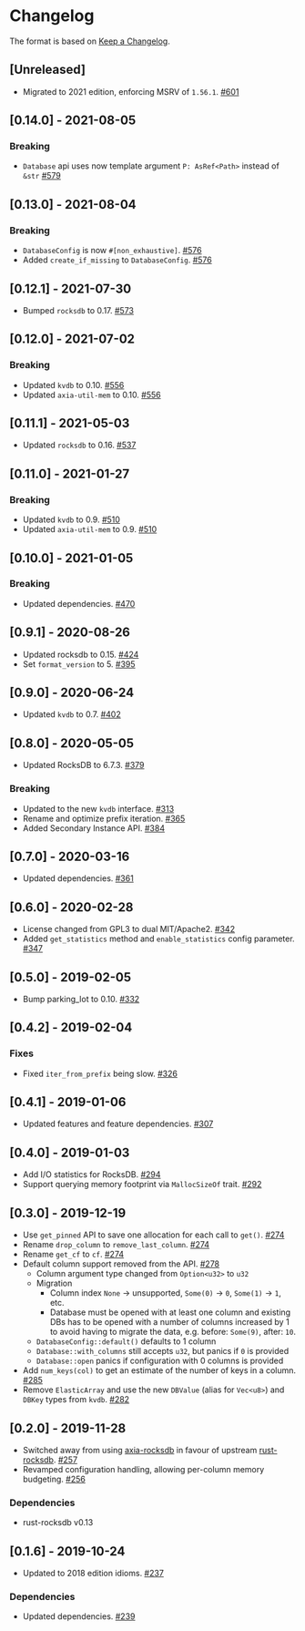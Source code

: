 # Changelog

The format is based on [Keep a Changelog].

[Keep a Changelog]: http://keepachangelog.com/en/1.0.0/

## [Unreleased]
- Migrated to 2021 edition, enforcing MSRV of `1.56.1`. [#601](https://github.com/axia-tech/axia-common/pull/601)

## [0.14.0] - 2021-08-05
### Breaking
- `Database` api uses now template argument `P: AsRef<Path>` instead of `&str` [#579](https://github.com/axia-tech/axia-common/pull/579)

## [0.13.0] - 2021-08-04
### Breaking
- `DatabaseConfig` is now `#[non_exhaustive]`. [#576](https://github.com/axia-tech/axia-common/pull/576)
- Added `create_if_missing` to `DatabaseConfig`. [#576](https://github.com/axia-tech/axia-common/pull/576)

## [0.12.1] - 2021-07-30
- Bumped `rocksdb` to 0.17. [#573](https://github.com/axia-tech/axia-common/pull/573)

## [0.12.0] - 2021-07-02
### Breaking
- Updated `kvdb` to 0.10. [#556](https://github.com/axia-tech/axia-common/pull/556)
- Updated `axia-util-mem` to 0.10. [#556](https://github.com/axia-tech/axia-common/pull/556)

## [0.11.1] - 2021-05-03
- Updated `rocksdb` to 0.16. [#537](https://github.com/axia-tech/axia-common/pull/537)

## [0.11.0] - 2021-01-27
### Breaking
- Updated `kvdb` to 0.9. [#510](https://github.com/axia-tech/axia-common/pull/510)
- Updated `axia-util-mem` to 0.9. [#510](https://github.com/axia-tech/axia-common/pull/510)

## [0.10.0] - 2021-01-05
### Breaking
- Updated dependencies. [#470](https://github.com/axia-tech/axia-common/pull/470)

## [0.9.1] - 2020-08-26
- Updated rocksdb to 0.15. [#424](https://github.com/axia-tech/axia-common/pull/424)
- Set `format_version` to 5. [#395](https://github.com/axia-tech/axia-common/pull/395)

## [0.9.0] - 2020-06-24
- Updated `kvdb` to 0.7. [#402](https://github.com/axia-tech/axia-common/pull/402)

## [0.8.0] - 2020-05-05
- Updated RocksDB to 6.7.3. [#379](https://github.com/axia-tech/axia-common/pull/379)
### Breaking
- Updated to the new `kvdb` interface. [#313](https://github.com/axia-tech/axia-common/pull/313)
- Rename and optimize prefix iteration. [#365](https://github.com/axia-tech/axia-common/pull/365)
- Added Secondary Instance API. [#384](https://github.com/axia-tech/axia-common/pull/384)

## [0.7.0] - 2020-03-16
- Updated dependencies. [#361](https://github.com/axia-tech/axia-common/pull/361)

## [0.6.0] - 2020-02-28
- License changed from GPL3 to dual MIT/Apache2. [#342](https://github.com/axia-tech/axia-common/pull/342)
- Added `get_statistics` method and `enable_statistics` config parameter. [#347](https://github.com/axia-tech/axia-common/pull/347)

## [0.5.0] - 2019-02-05
- Bump parking_lot to 0.10. [#332](https://github.com/axia-tech/axia-common/pull/332)

## [0.4.2] - 2019-02-04
### Fixes
- Fixed `iter_from_prefix` being slow. [#326](https://github.com/axia-tech/axia-common/pull/326)

## [0.4.1] - 2019-01-06
- Updated features and feature dependencies. [#307](https://github.com/axia-tech/axia-common/pull/307)

## [0.4.0] - 2019-01-03
- Add I/O statistics for RocksDB. [#294](https://github.com/axia-tech/axia-common/pull/294)
- Support querying memory footprint via `MallocSizeOf` trait. [#292](https://github.com/axia-tech/axia-common/pull/292)

## [0.3.0] - 2019-12-19
- Use `get_pinned` API to save one allocation for each call to `get()`. [#274](https://github.com/axia-tech/axia-common/pull/274)
- Rename `drop_column` to `remove_last_column`. [#274](https://github.com/axia-tech/axia-common/pull/274)
- Rename `get_cf` to `cf`. [#274](https://github.com/axia-tech/axia-common/pull/274)
- Default column support removed from the API. [#278](https://github.com/axia-tech/axia-common/pull/278)
  - Column argument type changed from `Option<u32>` to `u32`
  - Migration
    - Column index `None` -> unsupported, `Some(0)` -> `0`, `Some(1)` -> `1`, etc.
    - Database must be opened with at least one column and existing DBs has to be opened with a number of columns increased by 1 to avoid having to migrate the data, e.g. before: `Some(9)`, after: `10`.
  - `DatabaseConfig::default()` defaults to 1 column
  - `Database::with_columns` still accepts `u32`, but panics if `0` is provided
  - `Database::open` panics if configuration with 0 columns is provided
- Add `num_keys(col)` to get an estimate of the number of keys in a column. [#285](https://github.com/axia-tech/axia-common/pull/285)
- Remove `ElasticArray` and use the new `DBValue` (alias for `Vec<u8>`) and `DBKey` types from `kvdb`. [#282](https://github.com/axia-tech/axia-common/pull/282)

## [0.2.0] - 2019-11-28
- Switched away from using [axia-rocksdb](https://crates.io/crates/axia-rocksdb) in favour of upstream [rust-rocksdb](https://crates.io/crates/rocksdb). [#257](https://github.com/axia-tech/axia-common/pull/257)
- Revamped configuration handling, allowing per-column memory budgeting. [#256](https://github.com/axia-tech/axia-common/pull/256)
### Dependencies
- rust-rocksdb v0.13

## [0.1.6] - 2019-10-24
- Updated to 2018 edition idioms. [#237](https://github.com/axia-tech/axia-common/pull/237)
### Dependencies
- Updated dependencies. [#239](https://github.com/axia-tech/axia-common/pull/239)
